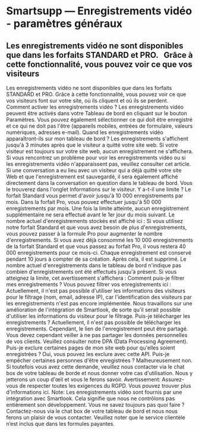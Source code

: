 # Smartsupp — Enregistrements vidéo - paramètres généraux
## Les enregistrements vidéo ne sont disponibles que dans les forfaits STANDARD et PRO.   Grâce à cette fonctionnalité, vous pouvez voir ce que vos visiteurs 
Les enregistrements vidéo ne sont disponibles que dans les forfaits STANDARD et PRO.
Grâce à cette fonctionnalité, vous pouvez voir ce que vos visiteurs font sur votre site, où ils cliquent et où ils se perdent.
Comment activer les enregistrements vidéo ?
Les enregistrements vidéo peuvent être activés dans votre Tableau de bord en cliquant sur le bouton Paramètres. Vous pouvez également sélectionner ce qui doit être enregistré et ce qui ne doit pas l'être (appareils mobiles, entrées de formulaire, valeurs numériques, adresses e-mail).
Quand les enregistrements vidéo apparaîtront-ils sur mon tableau de bord ?
Les enregistrements s'affichent jusqu'à 3 minutes après que le visiteur a quitté votre site web. Si votre visiteur est toujours sur votre site web, aucun enregistrement ne s'affichera. Si vous rencontrez un problème pour voir les enregistrements vidéo ou si les enregistrements vidéo n'apparaissent pas, veuillez consulter cet article.
Si une conversation a eu lieu avec un visiteur qui a déjà quitté votre site Web et que l'enregistrement est sauvegardé, il sera également affiché directement dans la conversation en question dans le tableau de bord. Vous le trouverez dans l'onglet Informations sur le visiteur.
Y a-t-il une limite ?
Le forfait Standard vous permet d'avoir jusqu'à 10 000 enregistrements par mois. Dans la forfait Pro, vous pouvez effectuer jusqu'à 50 000 enregistrements par mois. Une fois la limite atteinte, aucun enregistrement supplémentaire ne sera effectué avant le 1er jour du mois suivant. Le nombre actuel d'enregistrements stockés est affiché ici :
Si vous utilisez notre forfait Standard et que vous avez besoin de plus d'enregistrements, vous pouvez passer à la formule Pro pour augmenter le nombre d'enregistrements. Si vous avez déjà consommé les 10 000 enregistrements de la forfait Standard et que vous passez au forfait Pro, il vous restera 40 000 enregistrements pour ce mois-ci.
Chaque enregistrement est conservé pendant 10 jours à compter de sa création. Après cela, il est supprimé. Le nombre actuel d'enregistrements dans le tableau de bord n'indique pas combien d'enregistrements ont été effectués jusqu'à présent. Si vous atteignez la limite, cet avertissement s'affichera :
Comment puis-je filtrer mes enregistrements ?
Vous pouvez filtrer vos enregistrements ici :
Actuellement, il n'est pas possible d'utiliser les informations des visiteurs pour le filtrage (nom, email, adresse IP), car l'identification des visiteurs par les enregistrements n'est pas encore implémentée. Nous travaillons sur une amélioration de l'intégration de Smartlook, de sorte qu'il serait possible d'utiliser les informations du visiteur pour le filtrage.
Puis-je télécharger les enregistrements ?
Actuellement, il n'est pas possible de télécharger les enregistrements. Cependant, le lien de l'enregistrement peut être partagé. Vous devez cependant veiller à ne pas partager les données personnelles de vos clients. Veuillez consulter notre DPA (Data Processing Agreement).
Puis-je exclure certaines pages de mon site web pour qu'elles soient enregistrées ?
Oui, vous pouvez les exclure avec cette API.
Puis-je empêcher certaines personnes d'être enregistrées ?
Malheureusement non. Si toutefois vous avez cette demande, veuillez nous contacter via le chat box de votre tableau de borde et nous donner votre cas d'utilisation. Nous y jetterons un coup d'œil et vous le ferons savoir.
Avertissement: Assurez-vous de respecter toutes les exigences du RGPD. Vous pouvez trouver plus d'informations ici.
Note: Les enregistrements vidéo sont fournis par une intégration avec Smartlook. Cela signifie que nous ne contrôlons pas entièrement son développement.
Vous ne savez toujours pas quoi faire ? Contactez-nous via le chat box de votre tableau de bord et nous nous ferons un plaisir de vous contacter. Veuillez noter que le service clientèle n’est inclus que dans les formules payantes.

